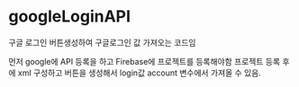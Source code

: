 # googleLoginAPI
구글 로그인 버튼생성하여 구글로그인 값 가져오는 코드임

먼저 google에 API 등록을 하고 Firebase에 프로젝트를 등록해야함
프로젝트 등록 후에 xml 구성하고 버튼을 생성해서 login값 account 변수에서 가져올 수 있음.
